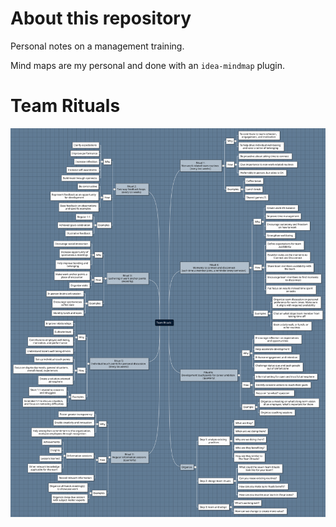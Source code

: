 # About this repository

Personal notes on a management training.

Mind maps are my personal and done with an `idea-mindmap` plugin.

# Team Rituals

![team-ritual](team-rituals/team-rituals-mind-map.svg)